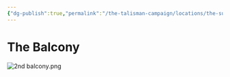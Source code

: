 ```yaml
---
{"dg-publish":true,"permalink":"/the-talisman-campaign/locations/the-sunken-spire/levels-players/2nd/","noteIcon":""}
---
```


# The Balcony
![2nd balcony.png](/img/user/The%20Talisman%20Campaign/Locations/The%20Sunken%20Spire/Levels%20(Players)/2nd%20balcony.png)


